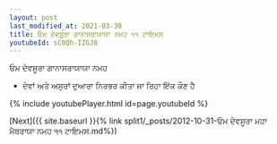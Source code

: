 ```yaml
---
layout: post
last_modified_at: 2021-03-30
title: ਓਮ ਦੇਵਸੂਰਾ ਗਾਨਾਸਰਾਯਾਯਾ ਨਮਹ ੧੧ ਟਾਇਮਸ
youtubeId: sC0Qh-IZGJ8
---
```

 
 
 ਓਮ ਦੇਵਸੂਰਾ ਗਾਨਾਸਰਾਯਾਯਾ ਨਮਹ  
 
 -  ਦੇਵਾਂ ਅਤੇ ਅਸੁਰਾਂ ਦੁਆਰਾ ਨਿਰਭਰ ਕੀਤਾ ਜਾ ਰਿਹਾ ਇੱਕ ਕੌਣ ਹੈ 
 
  
 
  
 
 
 
 
 
 


{% include youtubePlayer.html id=page.youtubeId %}
 
[Next]({{ site.baseurl }}{% link  split1/_posts/2012-10-31-ਓਮ ਦੇਵਸੂਰਾ ਮਹਾ ਮੈਥਰਾਯਾ ਨਮਹ ੧੧ ਟਾਇਮਸ.md%})
 
